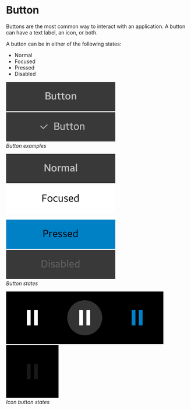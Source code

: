 # Button

Buttons are the most common way to interact with an application. A button can have a text label, an icon, or both.

A button can be in either of the following states:

-   Normal
-   Focused
-   Pressed
-   Disabled



![button 1](media/uc_03_1_ui_button_1_re.png)![button 2](media/uc_03_1_ui_button_2_re.png)<br>
*Button examples*



![button 2 1 nor](media/uc_03_1_ui_button_2_1_nor_re.png)![button 2 2 foc](media/uc_03_1_ui_button_2_2_foc.png)

![button 2 3 pre](media/uc_03_1_ui_button_2_3_pre.png)![button 2 4 dis](media/uc_03_1_ui_button_2_4_dis_re.png)<br>
*Button states*



![button 3 1 nor](media/uc_03_1_ui_button_3_1_nor.png)![button 3 2 foc](media/uc_03_1_ui_button_3_2_foc.png)![button 3 3 pre](media/uc_03_1_ui_button_3_3_pre.png)![button 3 4 dis](media/uc_03_1_ui_button_3_4_dis.png)<br>
*Icon button states*
